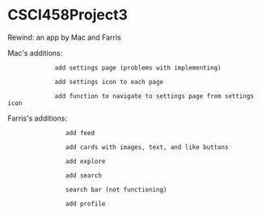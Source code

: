 # CSCI458Project3

Rewind: an app by Mac and Farris

Mac's additions: 

                 add settings page (problems with implementing)

                 add settings icon to each page

                 add function to navigate to settings page from settings icon



Farris's additions: 

                    add feed

                    add cards with images, text, and like buttons 
      
                    add explore
  
                    add search
    
                    search bar (not functioning)
  
                    add profile
